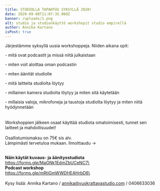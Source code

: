 ```yaml
---
title: STUDIOLLA TAPAHTUU SYKSYLLÄ 2020!
date: 2020-09-08T11:07:35.060Z
banner: /uploads/1.png
alt: studio ja studionkäyttö workshopit studio empirellä
author: Annika Kartano
isPost: true
---
```

Järjestämme syksyllä uusia workshoppeja. Niiden aikana opit:

\- mitä ovat podcastit ja missä niitä julkaistaan

\- miten voit aloittaa oman podcastin

\- miten äänität studiolle

\- mitä laitteita studiolta löytyy

\- millainen kamera studiolta löytyy ja miten sitä käytetään

\- millaisia valoja, mikrofoneja ja taustoja studiolta löytyy ja miten niitä hyödynnetään\
\
\
Workshoppien jälkeen osaat käyttää studiota omatoimisesti, tunnet sen laitteet ja mahdollisuudet!\
\
Osallistumismaksu on 75€ sis alv. \
Lämpimästi tervetuloa mukaan.  Ilmoittaudu -> 

\
**Näin käytät kuvaus- ja äänitysstudiota**\
https://forms.gle/MaGNk1EdmZbUCeNC7\
\
**Podcast workshop**\
https://forms.gle/mRtiGmWWDHEAHrbD6\
\
\
Kysy lisää: Annika Kartano / annika@vuokrattavastudio.com / 0406633036
